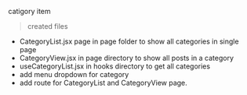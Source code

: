 catigory item

> created  files

- CategoryList.jsx page in page folder to show all categories in single page
- CategoryView.jsx in page directory to show all posts in a category
- useCategoryList.jsx in hooks directory to get all categories
- add menu dropdown for category
- add route for CategoryList and CategoryView page.